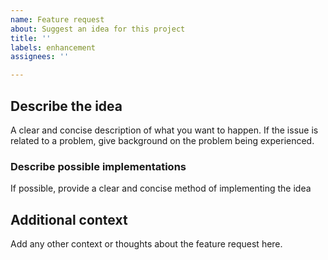 ```yaml
---
name: Feature request
about: Suggest an idea for this project
title: ''
labels: enhancement
assignees: ''

---
```


## Describe the idea

A clear and concise description of what you want to happen. If the issue is related to a problem, give background on the problem being experienced.

### Describe possible implementations

If possible, provide a clear and concise method of implementing the idea

## Additional context

Add any other context or thoughts about the feature request here.

